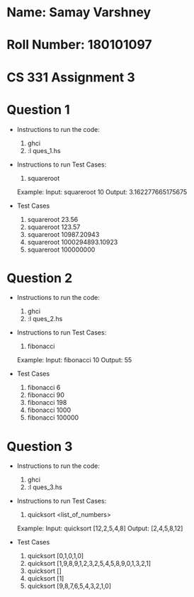 # Name: Samay Varshney
# Roll Number: 180101097
# CS 331 Assignment 3

# Question 1

- Instructions to run the code:
	1) ghci
	2) :l ques_1.hs

- Instructions to run Test Cases:
	1) squareroot <number> 
	
	Example: Input:  squareroot 10
			 Output: 3.162277665175675

- Test Cases
	1) squareroot 23.56
	2) squareroot 123.57
	3) squareroot 10987.20943
	4) squareroot 1000294893.10923
	5) squareroot 100000000


# Question 2

- Instructions to run the code:
	1) ghci
	2) :l ques_2.hs

- Instructions to run Test Cases:
	1) fibonacci <number> 
	
	Example: Input:  fibonacci 10
			 Output: 55

- Test Cases
	1) fibonacci 6
	2) fibonacci 90
	3) fibonacci 198
	4) fibonacci 1000
	5) fibonacci 100000


# Question 3

- Instructions to run the code:
	1) ghci
	2) :l ques_3.hs

- Instructions to run Test Cases:
	1) quicksort <list_of_numbers> 
	
	Example: Input:  quicksort [12,2,5,4,8]
			 Output: [2,4,5,8,12]

- Test Cases
	1) quicksort [0,1,0,1,0]
	2) quicksort [1,9,8,9,1,2,3,2,5,4,5,8,9,0,1,3,2,1]
	3) quicksort []
	4) quicksort [1]
	5) quicksort [9,8,7,6,5,4,3,2,1,0]
